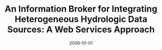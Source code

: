 ---
title: "An Information Broker for Integrating Heterogeneous Hydrologic Data Sources: A Web Services Approach"
collection: publications
category: conferences
permalink: /publication/2006-01-01-An-Information-Broker-for-Integrating-Heterogeneous-Hydrologic-Data-Sources-A-Web-Services-Approach
date: 2006-01-01
venue: 'In Proc. of Research and Practical Issues of Enterprise Information Systems - IFIP TC 8 International Conference on Research and Practical Issues of Enterprise Information Systems (CONFENIS 2006) April 24-26, 2006, Vienna, Austria'
paperurl: 'https://doi.org/10.1007/0-387-34456-X\_5'
citation: ' Fabio Calefato,  Attilio Colagrossi,  Domenico Gendarmi,  Filippo Lanubile,  Giovanni Semeraro, &quot;An Information Broker for Integrating Heterogeneous Hydrologic Data Sources: A Web Services Approach.&quot; <i>In Proc. of Research and Practical Issues of Enterprise Information Systems - IFIP TC 8 International Conference on Research and Practical Issues of Enterprise Information Systems (CONFENIS 2006) April 24-26, 2006, Vienna, Austria</i>, 2006.'
doi: https://doi.org/10.1007/0-387-34456-X\_5
---